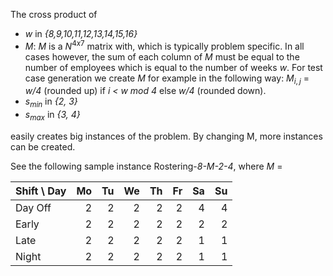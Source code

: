 The cross product of 

 - *w* in *{8,9,10,11,12,13,14,15,16}*
 - *M*: *M* is a $N^{4x7}$ matrix with, which is typically problem specific. In all cases however, the sum of each column
   of *M* must be equal to the number of employees which is equal to the number of weeks *w*. For test case generation we
   create *M* for example in the following way:
   $M_{i,j}$ = *w/4* (rounded up) if *i < w mod 4* else *w/4* (rounded down).
 - $s_{min}$ in *{2, 3}*
 - $s_{max}$ in *{3, 4}*

easily creates big instances of the problem.
By changing M, more instances can be created.

See the following sample instance Rostering-*8-M-2-4*, where *M* =

| Shift \ Day | Mo | Tu | We | Th | Fr | Sa | Su |
|-------------|---:|---:|---:|---:|---:|---:|---:|
| Day Off     | 2  | 2  | 2  | 2  | 2  | 4  | 4  |
| Early       | 2  | 2  | 2  | 2  | 2  | 2  | 2  |
| Late        | 2  | 2  | 2  | 2  | 2  | 1  | 1  |
| Night       | 2  | 2  | 2  | 2  | 2  | 1  | 1  |




